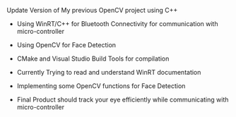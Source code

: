 Update Version of My previous OpenCV project using C++

- Using WinRT/C++ for Bluetooth Connectivity for communication with micro-controller 
- Using OpenCV for Face Detection
- CMake and Visual Studio Build Tools for compilation

- Currently Trying to read and understand WinRT documentation
- Implementing some OpenCV functions for Face Detection

- Final Product should track your eye efficiently while communicating with micro-controller